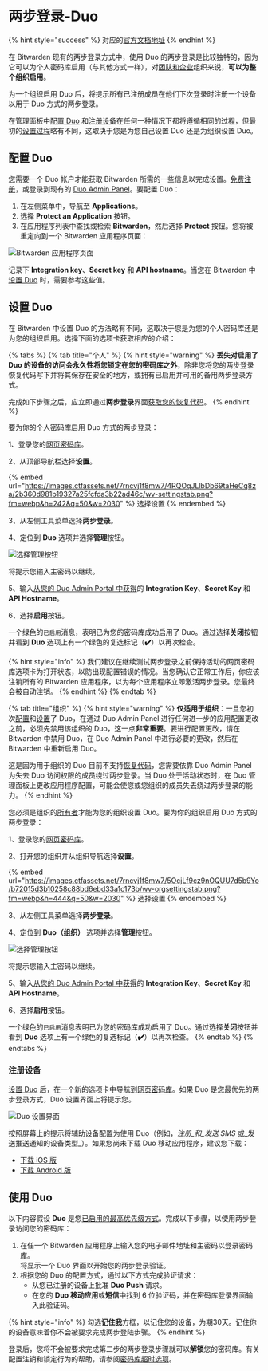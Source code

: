 # 两步登录-Duo

{% hint style="success" %}
对应的[官方文档地址](https://bitwarden.com/help/article/setup-two-step-login-duo/)
{% endhint %}

在 Bitwarden 现有的两步登录方式中，使用 Duo 的两步登录是比较独特的，因为它可以为个人密码库启用（与其他方式一样），对[团队和企业](../../../admin-console/organization-basics/organizations.md)组织来说，**可以为整个组织启用**。

为一个组织启用 Duo 后，将提示所有已注册成员在他们下次登录时注册一个设备以用于 Duo 方式的两步登录。

在管理面板中[配置 Duo](two-step-login-via-duo.md#configure-duo) 和[注册设备](two-step-login-via-duo.md#register-a-device)在任何一种情况下都将遵循相同的过程，但最初的[设置过程](two-step-login-via-duo.md#setup-duo)略有不同，这取决于您是为您自己设置 Duo 还是为组织设置 Duo。

## 配置 Duo <a href="#configure-duo" id="configure-duo"></a>

您需要一个 Duo 帐户才能获取 Bitwarden 所需的一些信息以完成设置。[免费注册](https://signup.duo.com/)，或登录到现有的 [Duo Admin Panel](https://admin.duosecurity.com/login)。要配置 Duo：

1. 在左侧菜单中，导航至 **Applications**。
2. 选择 **Protect an Application** 按钮。
3. 在应用程序列表中查找或检索 **Bitwarden**，然后选择 **Protect** 按钮。您将被重定向到一个 Bitwarden 应用程序页面：

![Bitwarden 应用程序页面](../../../.gitbook/assets/duoportal.png)

记录下 **Integration key**、**Secret key** 和 **API hostname**。当您在 Bitwarden 中[设置 Duo](two-step-login-via-duo.md#setup-duo) 时，需要参考这些值。

## 设置 Duo <a href="#setup-duo" id="setup-duo"></a>

在 Bitwarden 中设置 Duo 的方法略有不同，这取决于您是为您的个人密码库还是为您的组织启用。选择下面的选项卡获取相应的介绍：

{% tabs %}
{% tab title="个人" %}
{% hint style="warning" %}
**丢失对启用了 Duo 的设备的访问会永久性将您锁定在您的密码库之外**，除非您将您的两步登录恢复代码写下并将其保存在安全的地方，或拥有已启用并可用的备用两步登录方式。

完成如下步骤之后，应立即通过**两步登录**界面[获取您的恢复代码](../recovery-codes.md)。
{% endhint %}

要为你的个人密码库启用 Duo 方式的两步登录：

1、登录您的[网页密码库](https://vault.bitwarden.com/)。

2、从顶部导航栏选择**设置**。

{% embed url="https://images.ctfassets.net/7rncvj1f8mw7/4RQOqJLlbDb69taHeCq8za/2b360d981b19327a25fcfda3b22ad46c/wv-settingstab.png?fm=webp&h=242&q=50&w=2030" %}
选择设置
{% endembed %}

3、从左侧工具菜单选择**两步登录**。

4、定位到 **Duo** 选项并选择**管理**按钮。

![选择管理按钮](../../../.gitbook/assets/twostep-options-duooverlay.png)

将提示您输入主密码以继续。

5、输入[从您的 Duo Admin Portal 中获得](two-step-login-via-duo.md#configure-duo)的 **Integration Key**、**Secret Key** 和 **API Hostname**。

6、选择**启用**按钮。

一个绿色的`已启用`消息，表明已为您的密码库成功启用了 Duo。通过选择**关闭**按钮并看到 **Duo** 选项上有一个绿色的复选标记（**✔️**）以再次检查。

{% hint style="info" %}
我们建议在继续测试两步登录之前保持活动的网页密码库选项卡为打开状态，以防出现配置错误的情况。当您确认它正常工作后，你应该注销所有的 Bitwarden 应用程序，以为每个应用程序立即激活两步登录。您最终会被自动注销。
{% endhint %}
{% endtab %}

{% tab title="组织" %}
{% hint style="warning" %}
**仅适用于组织**：一旦您初次[配置](two-step-login-via-duo.md#configure-duo)和[设置](two-step-login-via-duo.md#setup-duo)了 Duo，在通过 Duo Admin Panel 进行任何进一步的应用配置更改之前，必须先禁用该组织的 Duo，这一点**非常重要**。要进行配置更改，请在 Bitwarden 中禁用 Duo，在 Duo Admin Panel 中进行必要的更改，然后在 Bitwarden 中重新启用 Duo。

这是因为用于组织的 Duo 目前不支持[恢复代码](../recovery-codes.md)，您需要依靠 Duo Admin Panel 为失去 Duo 访问权限的成员绕过两步登录。当 Duo 处于活动状态时，在 Duo 管理面板上更改应用程序配置，可能会使您或您组织的成员失去绕过两步登录的能力。
{% endhint %}

您必须是组织的[所有者](../../../admin-console/user-management/user-types-and-access-control.md)才能为您的组织设置 Duo。要为你的组织启用 Duo 方式的两步登录：

1、登录您的[网页密码库](https://vault.bitwarden.com/)。

2、打开您的组织并从组织导航选择**设置**。

{% embed url="https://images.ctfassets.net/7rncvj1f8mw7/5OcjLf9cz9nOQUU7d5b9Yo/b72015d3b10258c88bd6ebd33a1c173b/wv-orgsettingstab.png?fm=webp&h=444&q=50&w=2030" %}
选择设置
{% endembed %}

3、从左侧工具菜单选择**两步登录**。

4、定位到 **Duo（组织）** 选项并选择**管理**按钮。

![选择管理按钮](../../../.gitbook/assets/duo-enable-org.png)

将提示您输入主密码以继续。

5、输入[从您的 Duo Admin Portal 中获得](two-step-login-via-duo.md#configure-duo)的 **Integration Key**、**Secret Key** 和 **API Hostname**。

6、选择**启用**按钮。

一个绿色的`已启用`消息表明已为您的密码库成功启用了 Duo。通过选择**关闭**按钮并看到 **Duo** 选项上有一个绿色的复选标记（**✔️**）以再次检查。
{% endtab %}
{% endtabs %}

### 注册设备 <a href="#register-a-device" id="register-a-device"></a>

[设置 Duo](two-step-login-via-duo.md#setup-duo) 后，在一个新的选项卡中导航到[网页密码库](https://vault.bitwarden.com/)。如果 Duo 是您最优先的两步登录方式，Duo 设置界面上将提示您。

![Duo 设置界面](../../../.gitbook/assets/Duo-enroll1.png)

按照屏幕上的提示将辅助设备配置为使用 Duo（例如，_注册_和_发送 SMS_ 或_发送推送通知的设备类型_）。如果您尚未下载 Duo 移动应用程序，建议您下载：

* [下载 iOS 版](https://itunes.apple.com/us/app/duo-mobile/id422663827?mt=8)
* [下载 Android 版](https://play.google.com/store/apps/details?id=com.duosecurity.duomobile)

## 使用 Duo <a href="#use-duo" id="use-duo"></a>

以下内容假设 **Duo** 是您[已启用的最高优先级方式](../two-step-login-methods.md#using-multiple-methods)。完成以下步骤，以使用两步登录访问您的密码库：

1. 在任一个 Bitwarden 应用程序上输入您的电子邮件地址和主密码以登录密码库。\
   将显示一个 Duo 界面以开始您的两步登录验证。&#x20;
2. 根据您的 Duo 的配置方式，通过以下方式完成验证请求：
   * 从您已注册的设备上批准 **Duo Push** 请求。
   * 在您的 **Duo 移动应用**或**短信**中找到 6 位验证码，并在密码库登录界面输入此验证码。

{% hint style="info" %}
勾选**记住我**方框，以记住您的设备，为期30天。记住你的设备意味着你不会被要求完成两步登陆步骤。
{% endhint %}

登录后，您将不会被要求完成第二步的两步登录步骤就可以**解锁**您的密码库。有关配置注销和锁定行为的帮助，请参阅[密码库超时选项](../../log-in-and-unlock/vault-timeout-options.md)。
